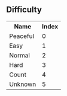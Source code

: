 ## Difficulty

<table><tr><th>Name</th><th>Index</th><tr><td>Peaceful</td><td>0</td></tr><tr><td>Easy</td><td>1</td></tr><tr><td>Normal</td><td>2</td></tr><tr><td>Hard</td><td>3</td></tr><tr><td>Count</td><td>4</td></tr><tr><td>Unknown</td><td>5</td></tr></table>